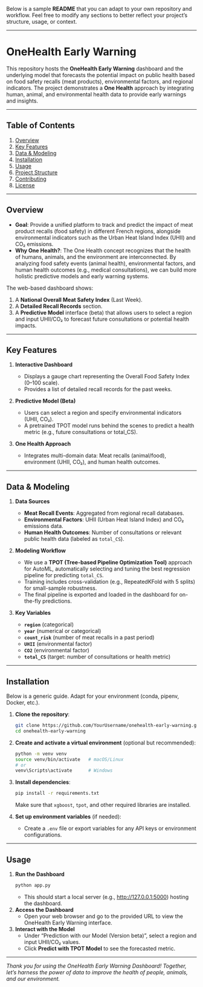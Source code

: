 Below is a sample **README** that you can adapt to your own repository and workflow. Feel free to modify any sections to better reflect your project’s structure, usage, or context.

---

# OneHealth Early Warning

This repository hosts the **OneHealth Early Warning** dashboard and the underlying model that forecasts the potential impact on public health based on food safety recalls (meat products), environmental factors, and regional indicators. The project demonstrates a **One Health** approach by integrating human, animal, and environmental health data to provide early warnings and insights.

---

## Table of Contents

1. [Overview](#overview)  
2. [Key Features](#key-features)  
3. [Data & Modeling](#data--modeling)  
4. [Installation](#installation)  
5. [Usage](#usage)  
6. [Project Structure](#project-structure)  
7. [Contributing](#contributing)  
8. [License](#license)  

---

## Overview

- **Goal**: Provide a unified platform to track and predict the impact of meat product recalls (food safety) in different French regions, alongside environmental indicators such as the Urban Heat Island Index (UHII) and CO₂ emissions.  
- **Why One Health?**: The One Health concept recognizes that the health of humans, animals, and the environment are interconnected. By analyzing food safety events (animal health), environmental factors, and human health outcomes (e.g., medical consultations), we can build more holistic predictive models and early warning systems.

The web-based dashboard shows:
1. A **National Overall Meat Safety Index** (Last Week).  
2. A **Detailed Recall Records** section.  
3. A **Predictive Model** interface (beta) that allows users to select a region and input UHII/CO₂ to forecast future consultations or potential health impacts.

---

## Key Features

1. **Interactive Dashboard**  
   - Displays a gauge chart representing the Overall Food Safety Index (0–100 scale).  
   - Provides a list of detailed recall records for the past weeks.

2. **Predictive Model (Beta)**  
   - Users can select a region and specify environmental indicators (UHII, CO₂).  
   - A pretrained TPOT model runs behind the scenes to predict a health metric (e.g., future consultations or total_CS).

3. **One Health Approach**  
   - Integrates multi-domain data: Meat recalls (animal/food), environment (UHII, CO₂), and human health outcomes.

---

## Data & Modeling

1. **Data Sources**  
   - **Meat Recall Events**: Aggregated from regional recall databases.  
   - **Environmental Factors**: UHII (Urban Heat Island Index) and CO₂ emissions data.  
   - **Human Health Outcomes**: Number of consultations or relevant public health data (labeled as `total_CS`).

2. **Modeling Workflow**  
   - We use a **TPOT (Tree-based Pipeline Optimization Tool)** approach for AutoML, automatically selecting and tuning the best regression pipeline for predicting `total_CS`.  
   - Training includes cross-validation (e.g., RepeatedKFold with 5 splits) for small-sample robustness.  
   - The final pipeline is exported and loaded in the dashboard for on-the-fly predictions.

3. **Key Variables**  
   - **`region`** (categorical)  
   - **`year`** (numerical or categorical)  
   - **`count_risk`** (number of meat recalls in a past period)  
   - **`UHII`** (environmental factor)  
   - **`CO2`** (environmental factor)  
   - **`total_CS`** (target: number of consultations or health metric)

---

## Installation

Below is a generic guide. Adapt for your environment (conda, pipenv, Docker, etc.).

1. **Clone the repository**:
   ```bash
   git clone https://github.com/YourUsername/onehealth-early-warning.git
   cd onehealth-early-warning
   ```
2. **Create and activate a virtual environment** (optional but recommended):
   ```bash
   python -m venv venv
   source venv/bin/activate   # macOS/Linux
   # or
   venv\Scripts\activate      # Windows
   ```
3. **Install dependencies**:
   ```bash
   pip install -r requirements.txt
   ```
   Make sure that `xgboost`, `tpot`, and other required libraries are installed.

4. **Set up environment variables** (if needed):
   - Create a `.env` file or export variables for any API keys or environment configurations.

---

## Usage

1. **Run the Dashboard**  
   ```bash
   python app.py
   ```
   - This should start a local server (e.g., http://127.0.0.1:5000) hosting the dashboard.
2. **Access the Dashboard**  
   - Open your web browser and go to the provided URL to view the OneHealth Early Warning interface.
3. **Interact with the Model**  
   - Under “Prediction with our Model (Version beta)”, select a region and input UHII/CO₂ values.  
   - Click **Predict with TPOT Model** to see the forecasted metric.

---

*Thank you for using the OneHealth Early Warning Dashboard! Together, let’s harness the power of data to improve the health of people, animals, and our environment.*